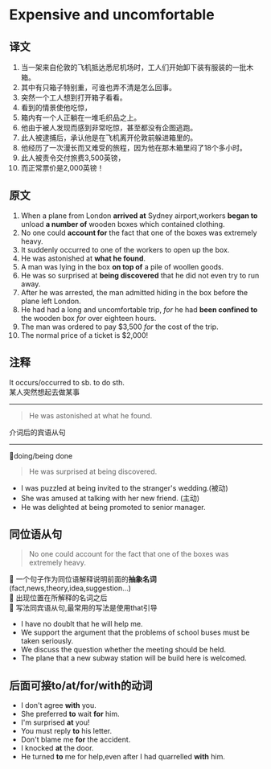 # Expensive and uncomfortable

## 译文

1. 当一架来自伦敦的飞机抵达悉尼机场时，工人们开始卸下装有服装的一批木箱。
2. 其中有只箱子特别重，可谁也弄不清是怎么回事。
3. 突然一个工人想到打开箱子看看。
4. 看到的情景使他吃惊，
5. 箱内有一个人正躺在一堆毛织品之上。
6. 他由于被人发现而感到非常吃惊，甚至都没有企图逃跑。
7. 此人被逮捕后，承认他是在飞机离开伦敦前躲进箱里的。
8. 他经历了一次漫长而又难受的旅程，因为他在那木箱里闷了18个多小时。
9. 此人被责令交付旅费3,500英镑，
10. 而正常票价是2,000英镑！

## 原文

1. When a plane from London **arrived at** Sydney airport,workers **began to** unload **a number of** wooden boxes which contained clothing.
2. No one could **account for** the fact that one of the boxes was extremely heavy.
3. It suddenly occurred to one of the workers to open up the box.
4. He was astonished at **what he found**.
5. A man was lying in the box **on top of** a pile of woollen goods.
6. He was so surprised at **being discovered** that he did not even try to run away.
7. After he was arrested, the man admitted hiding in the box before the plane left London.
8. He had had a long and uncomfortable trip, *for* he had **been confined to** the wooden box *for* over eighteen hours.
9. The man was ordered to pay $3,500 *for* the cost of the trip.
10. The normal price of a ticket is $2,000!

## 注释

It occurs/occurred to sb. to do sth.  
某人突然想起去做某事  

---

>He was astonished at what he found.

介词后的宾语从句  

---

🍉doing/being done
> He was surprised at being discovered.

- I was puzzled at being invited to the stranger's wedding.(被动)
- She was amused at talking with her new friend. (主动)
- He was delighted at being promoted to senior manager.

## 同位语从句

>No one could account for the fact that one of the boxes was extremely heavy.

🍉 一个句子作为同位语解释说明前面的**抽象名词**(fact,news,theory,idea,suggestion...)  
🍉 出现位置在所解释的名词之后  
🍉 写法同宾语从句,最常用的写法是使用that引导  

- I have no doublt that he will help me.
- We support the argument that the problems of school buses must be taken seriously.
- We discuss the question whether the meeting should be held.
- The plane that a new subway station will be build here is welcomed.

## 后面可接to/at/for/with的动词

- I don't agree **with** you.
- She preferred **to** wait **for** him.
- I'm surprised **at** you!
- You must reply **to** his letter.
- Don't blame me **for** the accident.
- I knocked **at** the door.
- He turned **to** me for help,even after I had quarrelled **with** him.

